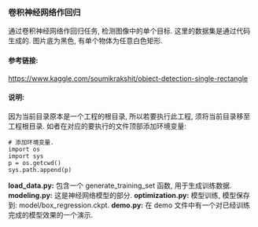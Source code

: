 ### 卷积神经网络作回归
通过卷积神经网络作回归任务, 检测图像中的单个目标. 
这里的数据集是通过代码生成的. 图片底为黑色, 有单个物体为任意白色矩形. 


#### 参考链接:
https://www.kaggle.com/soumikrakshit/object-detection-single-rectangle

#### 说明:
因为当前目录原本是一个工程的根目录, 所以若要执行此工程, 须将当前目录移至工程根目录. 
如者在对应的要执行的文件顶部添加环境变量: 
```cython
# 添加环境变量.
import os
import sys
p = os.getcwd()
sys.path.append(p)
```

**load_data.py:** 包含一个 generate_training_set 函数, 用于生成训练数据. 
**modeling.py:** 这是神经网络模型的部分. 
**optimization.py:** 模型训练, 模型保存到: model/box_regression.ckpt. 
**demo.py:** 在 demo 文件中有一个对已经训练完成的模型效果的一个演示. 
